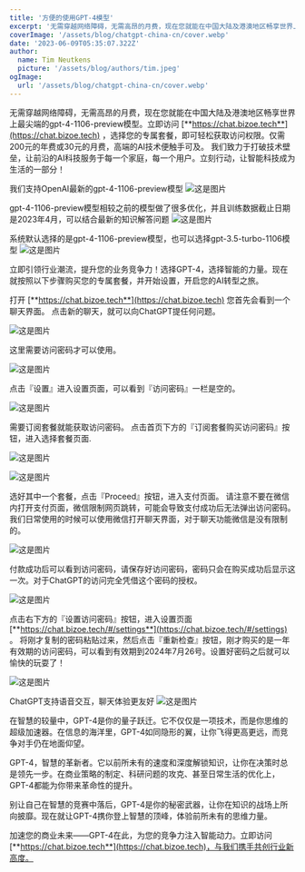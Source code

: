 ```yaml
---
title: '方便的使用GPT-4模型'
excerpt: '无需穿越网络障碍，无需高昂的月费，现在您就能在中国大陆及港澳地区畅享世界上最尖端的gpt-4-1106-preview模型。立即访问 https://chat.bizoe.tech，选择您的专属套餐，即可轻松获取访问权限。仅需200元的年费或30元的月费，高端的AI技术便触手可及。我们致力于打破技术壁垒，让前沿的AI科技服务于每一个家庭，每一个用户。立刻行动，让智能科技成为生活的一部分！'
coverImage: '/assets/blog/chatgpt-china-cn/cover.webp'
date: '2023-06-09T05:35:07.322Z'
author:
  name: Tim Neutkens
  picture: '/assets/blog/authors/tim.jpeg'
ogImage:
  url: '/assets/blog/chatgpt-china-cn/cover.webp'
---
```


无需穿越网络障碍，无需高昂的月费，现在您就能在中国大陆及港澳地区畅享世界上最尖端的gpt-4-1106-preview模型。立即访问 [**https://chat.bizoe.tech**](https://chat.bizoe.tech) ，选择您的专属套餐，即可轻松获取访问权限。仅需200元的年费或30元的月费，高端的AI技术便触手可及。
我们致力于打破技术壁垒，让前沿的AI科技服务于每一个家庭，每一个用户。立刻行动，让智能科技成为生活的一部分！

我们支持OpenAI最新的gpt-4-1106-preview模型
![这是图片](/assets/blog/chatgpt-china-cn/model_description.webp "model_description")

gpt-4-1106-preview模型相较之前的模型做了很多优化，并且训练数据截止日期是2023年4月，可以结合最新的知识解答问题
![这是图片](/assets/blog/chatgpt-china-cn/official_website.webp "official_website")

系统默认选择的是gpt-4-1106-preview模型，也可以选择gpt-3.5-turbo-1106模型
![这是图片](/assets/blog/chatgpt-china-cn/choose_model.webp "choose_model")

立即引领行业潮流，提升您的业务竞争力！选择GPT-4，选择智能的力量。现在就按照以下步骤购买您的专属套餐，并开始设置，开启您的AI转型之旅。

打开 [**https://chat.bizoe.tech**](https://chat.bizoe.tech) 您首先会看到一个聊天界面。 点击新的聊天，就可以向ChatGPT提任何问题。

![这是图片](/assets/blog/chatgpt-china-cn/1.webp "Front Page")

这里需要访问密码才可以使用。

![这是图片](/assets/blog/chatgpt-china-cn/2.webp "Chat Page")

点击『设置』进入设置页面，可以看到『访问密码』一栏是空的。

![这是图片](/assets/blog/chatgpt-china-cn/3.webp "Settings Page")

需要订阅套餐就能获取访问密码。 点击首页下方的『订阅套餐购买访问密码』按钮，进入选择套餐页面.

![这是图片](/assets/blog/chatgpt-china-cn/9.webp "Payment Entry Point")

![这是图片](/assets/blog/chatgpt-china-cn/4.webp "Payment Intent")

选好其中一个套餐，点击『Proceed』按钮，进入支付页面。 请注意不要在微信内打开支付页面，微信限制网页跳转，可能会导致支付成功后无法弹出访问密码。
我们日常使用的时候可以使用微信打开聊天界面，对于聊天功能微信是没有限制的。

![这是图片](/assets/blog/chatgpt-china-cn/5.webp "Payment Intent")

付款成功后可以看到访问密码，请保存好访问密码，密码只会在购买成功后显示这一次。对于ChatGPT的访问完全凭借这个密码的授权。

![这是图片](/assets/blog/chatgpt-china-cn/8.webp "Payment Status")

点击右下方的『设置访问密码』按钮，进入设置页面 [**https://chat.bizoe.tech/#/settings**](https://chat.bizoe.tech/#/settings) 。 将刚才复制的密码粘贴过来，然后点击『重新检查』按钮，刚才购买的是一年有效期的访问密码，可以看到有效期到2024年7月26号。设置好密码之后就可以愉快的玩耍了！

![这是图片](/assets/blog/chatgpt-china-cn/6.webp "Payment Status")

ChatGPT支持语音交互，聊天体验更友好
![这是图片](/assets/blog/chatgpt-china-cn/7.webp "Audio Interaction")

在智慧的较量中，GPT-4是你的量子跃迁。它不仅仅是一项技术，而是你思维的超级加速器。在信息的海洋里，GPT-4如同隐形的翼，让你飞得更高更远，而竞争对手仍在地面仰望。

GPT-4，智慧的革新者。它以前所未有的速度和深度解锁知识，让你在决策时总是领先一步。在商业策略的制定、科研问题的攻克、甚至日常生活的优化上，GPT-4都能为你带来革命性的提升。

别让自己在智慧的竞赛中落后，GPT-4是你的秘密武器，让你在知识的战场上所向披靡。现在就让GPT-4携你登上智慧的顶峰，体验前所未有的思维力量。

加速您的商业未来——GPT-4在此，为您的竞争力注入智能动力。立即访问 [**https://chat.bizoe.tech**](https://chat.bizoe.tech)，与我们携手共创行业新高度。 

